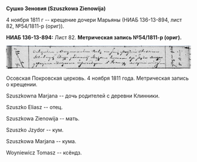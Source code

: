 **Сушко Зеновия (Szuszkowa Zienowija)**

4 ноября 1811 г -- крещение дочери Марьяны (НИАБ 136-13-894, лист 82,
№54/1811-р (ориг)).

**НИАБ 136-13-894:** Лист 82. **Метрическая запись №54/1811-р (ориг).**

![](./media/bfc6f30af0a3275fc66dae4f9c204d821399f7ef.png)

Осовская Покровская церковь. 4 ноября 1811 года. Метрическая запись о
крещении.

Szuszkowna Marjana -- дочь родителей с деревни Клинники.

Szuszko Eliasz -- отец.

Szuszkowa Zienowija -- мать.

Szuszko Jzydor -- кум.

Szuszkowa Marjana -- кума.

Woyniewicz Tomasz -- ксёндз.
